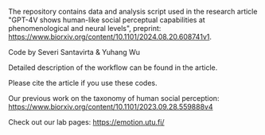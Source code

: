 The repository contains data and analysis script used in the research article "GPT-4V shows human-like social perceptual capabilities at phenomenological and neural levels", preprint: https://www.biorxiv.org/content/10.1101/2024.08.20.608741v1.

Code by Severi Santavirta & Yuhang Wu

Detailed description of the workflow can be found in the article. 

Please cite the article if you use these codes.

Our previous work on the taxonomy of human social perception: https://www.biorxiv.org/content/10.1101/2023.09.28.559888v4

Check out our lab pages: https://emotion.utu.fi/
